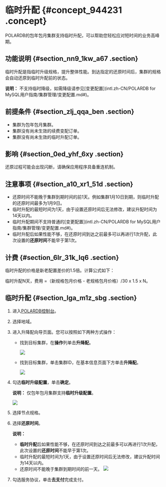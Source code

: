 # 临时升配 {#concept_944231 .concept}

POLARDB的包年包月集群支持临时升配，可以帮助您轻松应对短时间的业务高峰期。

## 功能说明 {#section_nn9_1kw_a67 .section}

临时升配是指临时升级规格，提升整体性能。到达指定的还原时间后，集群的规格会自动还原到临时升配前的状态。

**说明：** 不支持临时降级，如需降级请参见[变更配置](intl.zh-CN/POLARDB for MySQL用户指南/集群管理/变更配置.md#)。

## 前提条件 {#section_zlj_qqa_ben .section}

-   集群为包年包月集群。
-   集群没有尚未生效的续费变配订单。
-   集群没有尚未生效的临时升配订单。

## 影响 {#section_0ed_yhf_6xy .section}

还原过程可能会出现闪断，请确保应用程序具备重连机制。

## 注意事项 {#section_a10_xr1_51d .section}

-   还原时间不能晚于集群到期时间的前1天。例如集群1月10日到期，则临时升配的还原时间最多为1月9日。
-   临时升配的最短时间为1天，由于设置还原时间后无法修改，建议升配时间为14天以内。
-   临时升配期间不支持普通的[变更配置](intl.zh-CN/POLARDB for MySQL用户指南/集群管理/变更配置.md#)。
-   临时升配后如果性能不够，在还原时间到达之前最多可以再进行1次升配，此次设置的**还原时间**不能早于第1次。

## 计费 {#section_6lr_31k_lq6 .section}

临时升配的价格是新老配置差价的1.5倍。计算公式如下：

临时升配N天，费用 =（新规格包月价格 - 老规格包月价格）/30 x 1.5 x N。

## 临时升配 {#section_lga_m1z_sbg .section}

1.  进入[POLARDB控制台](https://polardb.console.aliyun.com/)。
2.  选择地域。
3.  进入升降配向导页面。您可以按照如下两种方式操作：
    -   找到目标集群，在**操作**列单击**升降配**。

        ![](http://static-aliyun-doc.oss-cn-hangzhou.aliyuncs.com/assets/img/13772/156628574813607_zh-CN.png)

    -   找到目标集群，单击集群ID，在基本信息页面下方单击**升降配**。

        ![](http://static-aliyun-doc.oss-cn-hangzhou.aliyuncs.com/assets/img/13772/156628574834579_zh-CN.png)

4.  勾选**临时升级配置**，单击**确定**。

    **说明：** 仅包年包月集群支持**临时升级配置**。

    ![](http://static-aliyun-doc.oss-cn-hangzhou.aliyuncs.com/assets/img/763549/156628574852266_zh-CN.png)

5.  选择节点规格。
6.  选择**还原时间**。

    **说明：** 

    -   **临时升配**后如果性能不够，在还原时间到达之前最多可以再进行1次升配，此次设置的**还原时间**不能早于第1次。
    -   临时升配的最短时间为1天，由于设置还原时间后无法修改，建议升配时间为14天以内。
    -   还原时间不能晚于集群到期时间的前一天。
    ![](http://static-aliyun-doc.oss-cn-hangzhou.aliyuncs.com/assets/img/763549/156628574850603_zh-CN.png)

7.  勾选服务协议，单击**去支付**完成支付。

